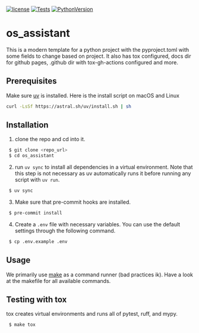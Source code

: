 [![license](https://img.shields.io/badge/license-MIT-blue)](https://opensource.org/license/mit/)
[![Tests](https://github.com/omar-abdelgawad/python-project-template/actions/workflows/tests.yml/badge.svg)](https://github.com/omar-abdelgawad/python-project-template/actions)
[![PythonVersion](https://img.shields.io/badge/python-3.10%20%7C%203.11%20%7C%203.12-blue)](https://img.shields.io/badge/python-3.8%20%7C%203.9%20%7C%203.10-blue)
<!-- [![Code style: black](https://img.shields.io/badge/code%20style-black-000000.svg)](https://github.com/psf/black) -->

# os_assistant
This is a modern template for a python project with the pyproject.toml with some fields to change based on project. It also has tox configured, docs dir for github pages, .github dir with tox-gh-actions configured and more.  

## Prerequisites
Make sure [uv](https://docs.astral.sh/uv/getting-started/installation/#installation-methods) is installed. Here is the install script on macOS and Linux
```bash
curl -LsSf https://astral.sh/uv/install.sh | sh
```

## Installation
1. clone the repo and cd into it.
```bash
 $ git clone <repo_url>
 $ cd os_assistant
```
2. run `uv sync` to install all dependencies in a virtual environment. Note that this step is not necessary as uv automatically runs it before running any script with `uv run`.
```bash
 $ uv sync
```
3. Make sure that pre-commit hooks are installed.
```bash
 $ pre-commit install
``` 
4. Create a `.env` file with necessary variables. You can use the default settings through the following command.
```bash
 $ cp .env.example .env
```

## Usage
We primarily use [make](https://www.gnu.org/software/make/) as a command runner (bad practices ik). Have a look at the makefile for all available commands. 

## Testing with tox
tox creates virtual environments and runs all of pytest, ruff, and mypy.
```bash
 $ make tox
```
